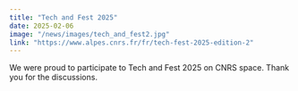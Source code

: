```yaml
---
title: "Tech and Fest 2025"
date: 2025-02-06
image: "/news/images/tech_and_fest2.jpg"
link: "https://www.alpes.cnrs.fr/fr/tech-fest-2025-edition-2"
---
```


We were proud to participate to Tech and Fest 2025 on CNRS space. Thank you for the discussions.
